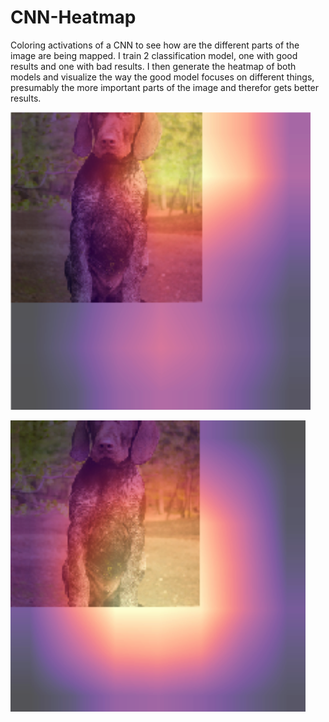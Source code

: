 # CNN-Heatmap
Coloring activations of a CNN to see how are the different parts of the image are being mapped. I train 2 classification model, one with good results and one with bad results. I then generate the heatmap of both models and visualize the way the good model focuses on different things, presumably the more important parts of the image and therefor gets better results. 

![](images/Good%20model.png)

![](images/Bad%20model.png)
